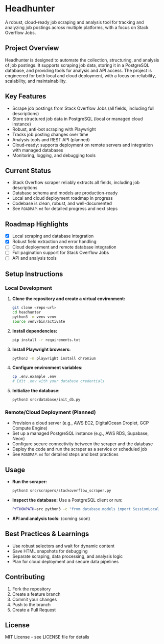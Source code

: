 # Headhunter

A robust, cloud-ready job scraping and analysis tool for tracking and analyzing job postings across multiple platforms, with a focus on Stack Overflow Jobs.

## Project Overview
Headhunter is designed to automate the collection, structuring, and analysis of job postings. It supports scraping job data, storing it in a PostgreSQL database, and providing tools for analysis and API access. The project is engineered for both local and cloud deployment, with a focus on reliability, scalability, and maintainability.

## Key Features
- Scrape job postings from Stack Overflow Jobs (all fields, including full descriptions)
- Store structured job data in PostgreSQL (local or managed cloud instance)
- Robust, anti-bot scraping with Playwright
- Tracks job posting changes over time
- Analysis tools and REST API (planned)
- Cloud-ready: supports deployment on remote servers and integration with managed databases
- Monitoring, logging, and debugging tools

## Current Status
- Stack Overflow scraper reliably extracts all fields, including job descriptions
- Database schema and models are production-ready
- Local and cloud deployment roadmap in progress
- Codebase is clean, robust, and well-documented
- See `ROADMAP.md` for detailed progress and next steps

## Roadmap Highlights
- [x] Local scraping and database integration
- [x] Robust field extraction and error handling
- [ ] Cloud deployment and remote database integration
- [ ] Full pagination support for Stack Overflow Jobs
- [ ] API and analysis tools

## Setup Instructions
### Local Development
1. **Clone the repository and create a virtual environment:**
   ```bash
   git clone <repo-url>
   cd headhunter
   python3 -m venv venv
   source venv/bin/activate
   ```
2. **Install dependencies:**
   ```bash
   pip install -r requirements.txt
   ```
3. **Install Playwright browsers:**
   ```bash
   python3 -m playwright install chromium
   ```
4. **Configure environment variables:**
   ```bash
   cp .env.example .env
   # Edit .env with your database credentials
   ```
5. **Initialize the database:**
   ```bash
   python3 src/database/init_db.py
   ```

### Remote/Cloud Deployment (Planned)
- Provision a cloud server (e.g., AWS EC2, DigitalOcean Droplet, GCP Compute Engine)
- Set up a managed PostgreSQL instance (e.g., AWS RDS, Supabase, Neon)
- Configure secure connectivity between the scraper and the database
- Deploy the code and run the scraper as a service or scheduled job
- See `ROADMAP.md` for detailed steps and best practices

## Usage
- **Run the scraper:**
  ```bash
  python3 src/scrapers/stackoverflow_scraper.py
  ```
- **Inspect the database:**
  Use a PostgreSQL client or run:
  ```bash
  PYTHONPATH=src python3 -c "from database.models import SessionLocal, StackOverflowJob; db = SessionLocal(); jobs = db.query(StackOverflowJob).all(); print(f'Found {len(jobs)} jobs'); [print(f'{job.title} at {job.company} | {job.location}\n{(job.description[:200] if job.description else 'No description') + '...'}\n---') for job in jobs]; db.close()"
  ```
- **API and analysis tools:** (coming soon)

## Best Practices & Learnings
- Use robust selectors and wait for dynamic content
- Save HTML snapshots for debugging
- Separate scraping, data processing, and analysis logic
- Plan for cloud deployment and secure data pipelines

## Contributing
1. Fork the repository
2. Create a feature branch
3. Commit your changes
4. Push to the branch
5. Create a Pull Request

## License
MIT License - see LICENSE file for details
